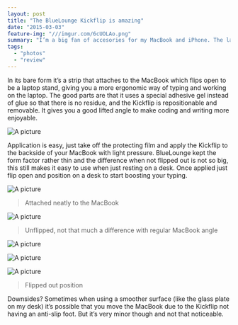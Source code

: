 ```yaml
---
layout: post
title: "The BlueLounge Kickflip is amazing"
date: "2015-03-03"
feature-img: "///imgur.com/6cUOLAo.png"
summary: "I’m a big fan of accesories for my MacBook and iPhone. The latest addition to this is the BlueLounge Kickflip. And I must say it is certainly a big improvements for my coding and other typing work."
tags:
  - "photos"
  - "review"
---
```


In its bare form it’s a strip that attaches to the MacBook which flips open to be a laptop stand, giving you a more ergonomic way of typing and working on the laptop.
The good parts are that it uses a special adhesive gel instead of glue so that there is no residue, and the Kickflip is repositionable and removable.
It gives you a good lifted angle to make coding and writing more enjoyable.

![A picture](https://farm9.staticflickr.com/8632/16061624034_a2f02a639c_k_d.jpg)

Application is easy, just take off the protecting film and apply the Kickflip to the backside of your MacBook with light pressure.
BlueLounge kept the form factor rather thin and the difference when not flipped out is not so big, this still makes it easy to use when just resting on a desk.
Once applied just flip open and position on a desk to start boosting your typing.

![A picture](https://farm9.staticflickr.com/8561/16682603981_a36aa64898_k_d.jpg)

> Attached neatly to the MacBook

![A picture](https://farm9.staticflickr.com/8589/16476666437_2e48e15c6c_k_d.jpg)

> Unflipped, not that much a difference with regular MacBook angle

![A picture](https://farm9.staticflickr.com/8565/16683956595_6416df8978_k_d.jpg)

![A picture](https://farm9.staticflickr.com/8617/16497820009_e81a388d76_k_d.jpg)

![A picture](https://farm9.staticflickr.com/8579/16682947482_602a617583_k_d.jpg)

> Flipped out position

Downsides?
Sometimes when using a smoother surface (like the glass plate on my desk) it’s possible that you move the MacBook due to the Kickflip not having an anti-slip foot. But it’s very minor though and not that noticeable.
